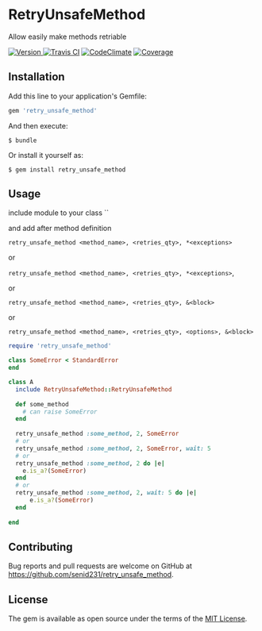 # RetryUnsafeMethod
Allow easily make methods retriable

[![Version  ](http://img.shields.io/gem/v/retry_unsafe_method.svg)          ](https://rubygems.org/gems/retry_unsafe_method)
[![Travis CI](http://img.shields.io/travis/senid231/retry_unsafe_method.svg)](https://travis-ci.org/senid231/retry_unsafe_method)
[![CodeClimate](https://codeclimate.com/github/senid231/retry_unsafe_method/badges/gpa.svg)](https://codeclimate.com/github/senid231/retry_unsafe_method)
[![Coverage](https://codeclimate.com/github/senid231/retry_unsafe_method/badges/coverage.svg)](https://codeclimate.com/github/senid231/retry_unsafe_method/coverage)

## Installation

Add this line to your application's Gemfile:

```ruby
gem 'retry_unsafe_method'
```

And then execute:

    $ bundle

Or install it yourself as:

    $ gem install retry_unsafe_method

## Usage

include module to your class
``

and add after method definition

`retry_unsafe_method <method_name>, <retries_qty>, *<exceptions>`

or

`retry_unsafe_method <method_name>, <retries_qty>, *<exceptions>`, <options>

or

`retry_unsafe_method <method_name>, <retries_qty>, &<block>`

or

`retry_unsafe_method <method_name>, <retries_qty>, <options>, &<block>`

```ruby
require 'retry_unsafe_method'

class SomeError < StandardError
end

class A
  include RetryUnsafeMethod::RetryUnsafeMethod
  
  def some_method
    # can raise SomeError
  end
  
  retry_unsafe_method :some_method, 2, SomeError
  # or
  retry_unsafe_method :some_method, 2, SomeError, wait: 5
  # or
  retry_unsafe_method :some_method, 2 do |e|
    e.is_a?(SomeError)
  end
  # or
  retry_unsafe_method :some_method, 2, wait: 5 do |e|
      e.is_a?(SomeError)
  end
  
end
```

## Contributing

Bug reports and pull requests are welcome on GitHub at https://github.com/senid231/retry_unsafe_method.


## License

The gem is available as open source under the terms of the [MIT License](http://opensource.org/licenses/MIT).

